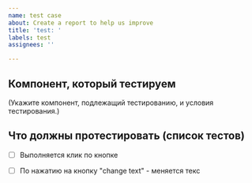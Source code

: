 ```yaml
---
name: test case
about: Create a report to help us improve
title: 'test: '
labels: test
assignees: ''

---
```


## Компонент, который тестируем

(Укажите компонент, подлежащий тестированию, и условия тестирования.)

## Что должны протестировать (список тестов)
- [ ] Выполняется клик по кнопке
- [ ] По нажатию на кнопку "change text" - меняется текс

